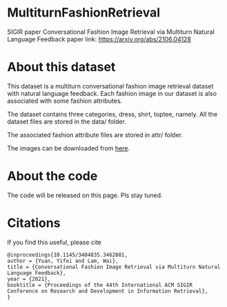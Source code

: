 # MultiturnFashionRetrieval
SIGIR paper Conversational Fashion Image Retrieval via Multiturn Natural Language Feedback
paper link: https://arxiv.org/abs/2106.04128

# About this dataset
This dataset is a multiturn conversational fashion image retrieval dataset with natural language feedback. Each fashion image in our dataset is also associated with some fashion attributes.

The dataset contains three categories, dress, shirt, toptee, namely. All the dataset files are stored in the data/ folder.

The associated fashion attribute files are stored in attr/ folder.

The images can be downloaded from [here](https://drive.google.com/file/d/1pivWpO3_vpMLhySmQc9w53i9Tp0ib1lg/view?usp=sharing).
# About the code
The code will be released on this page. Pls stay tuned.

# Citations
If you find this useful, please cite
```
@inproceedings{10.1145/3404835.3462881,
author = {Yuan, Yifei and Lam, Wai},
title = {Conversational Fashion Image Retrieval via Multiturn Natural Language Feedback},
year = {2021},
booktitle = {Proceedings of the 44th International ACM SIGIR Conference on Research and Development in Information Retrieval},
}
```





